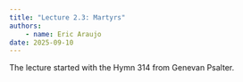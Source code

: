 ```yaml
---
title: "Lecture 2.3: Martyrs"
authors:
    - name: Eric Araujo
date: 2025-09-10
---
```


The lecture started with the Hymn 314 from Genevan Psalter.
